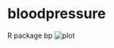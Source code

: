 # bloodpressure
R package bp
![plot](https://github.com/EliasArdila/bloodpressure/figure/datetime.png)
